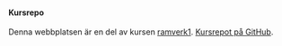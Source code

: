 #### Kursrepo

Denna webbplatsen är en del av kursen [ramverk1](https://dbwebb.se/kurser/ramverk1-v2).
[Kursrepot på GitHub](https://github.com/dbwebb-se/ramverk1).
